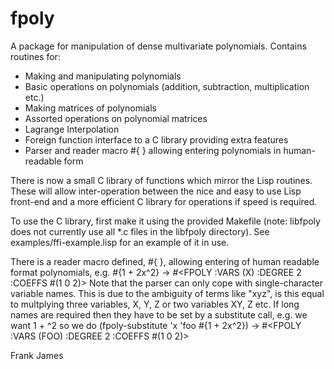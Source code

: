 fpoly
=====

A package for manipulation of dense multivariate polynomials. Contains routines for:

* Making and manipulating polynomials
* Basic operations on polynomials (addition, subtraction, multiplication etc.)
* Making matrices of polynomials
* Assorted operations on polynomial matrices
* Lagrange Interpolation
* Foreign function interface to a C library providing extra features
* Parser and reader macro #{ } allowing entering polynomials in human-readable form

There is now a small C library of functions which mirror the Lisp routines. These
will allow inter-operation between the nice and easy to use Lisp front-end and a more
efficient C library for operations if speed is required.

To use the C library, first make it using the provided Makefile (note: libfpoly does
not currently use all *.c files in the libfpoly directory).
See examples/ffi-example.lisp for an example of it in use.

There is a reader macro defined, #{ }, allowing entering of human readable format
polynomials, e.g. #{1 + 2x^2} -> #<FPOLY :VARS (X) :DEGREE 2 :COEFFS #(1 0 2)>
Note that the parser can only cope with single-character variable names.
This is due to the ambiguity of terms like "xyz", is this equal to multplying three variables,
X, Y, Z or two variables XY, Z etc. If long names are required then they have to be set
by a substitute call, e.g. we want 1 + <foo>^2 so we do
(fpoly-substitute 'x 'foo #{1 + 2x^2}) -> #<FPOLY :VARS (FOO) :DEGREE 2 :COEFFS #(1 0 2)>



Frank James


